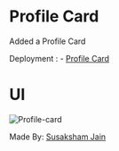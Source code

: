 # Profile Card
<p>Added a Profile Card </p>
Deployment : - <a href="https://susaksham.github.io/card/">Profile Card </a>
<br/>

# UI

![Profile-card](https://user-images.githubusercontent.com/97833029/206212698-b7477157-07bc-4815-bd0e-b72e2cd1c4f1.png)


Made By: [Susaksham Jain](https://github.com/Susaksham)

